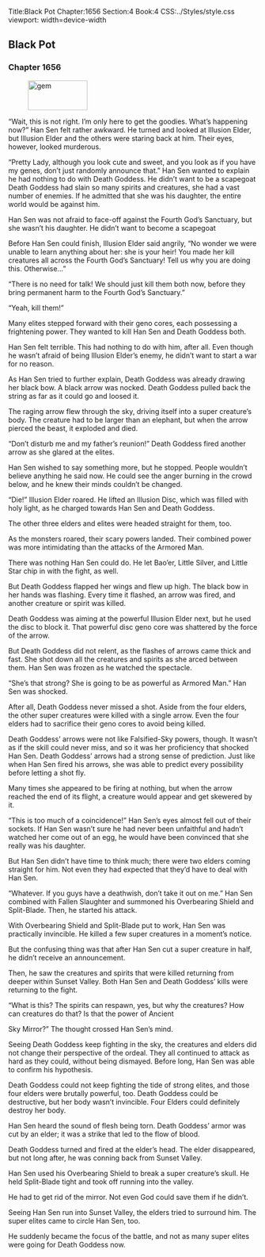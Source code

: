 Title:Black Pot 
Chapter:1656 
Section:4 
Book:4 
CSS:../Styles/style.css 
viewport: width=device-width
  
## Black Pot
### Chapter 1656
  
<figure>
	<img src="../Images/gem.gif" alt="gem" id="gem" width="120" height="60" />
</figure>
  

  
“Wait, this is not right. I’m only here to get the goodies. What’s happening now?” Han Sen felt rather awkward. He turned and looked at Illusion Elder, but Illusion Elder and the others were staring back at him. Their eyes, however, looked murderous.

“Pretty Lady, although you look cute and sweet, and you look as if you have my genes, don’t just randomly announce that.” Han Sen wanted to explain he had nothing to do with Death Goddess. He didn’t want to be a scapegoat Death Goddess had slain so many spirits and creatures, she had a vast number of enemies. If he admitted that she was his daughter, the entire world would be against him.

Han Sen was not afraid to face-off against the Fourth God’s Sanctuary, but she wasn’t his daughter. He didn’t want to become a scapegoat

Before Han Sen could finish, Illusion Elder said angrily, “No wonder we were unable to learn anything about her: she is your heir! You made her kill creatures all across the Fourth God’s Sanctuary! Tell us why you are doing this. Otherwise…”

“There is no need for talk! We should just kill them both now, before they bring permanent harm to the Fourth God’s Sanctuary.”

“Yeah, kill them!”

Many elites stepped forward with their geno cores, each possessing a frightening power. They wanted to kill Han Sen and Death Goddess both.

Han Sen felt terrible. This had nothing to do with him, after all. Even though he wasn’t afraid of being Illusion Elder’s enemy, he didn’t want to start a war for no reason.

As Han Sen tried to further explain, Death Goddess was already drawing her black bow. A black arrow was nocked. Death Goddess pulled back the string as far as it could go and loosed it.

The raging arrow flew through the sky, driving itself into a super creature’s body. The creature had to be larger than an elephant, but when the arrow pierced the beast, it exploded and died.

“Don’t disturb me and my father’s reunion!” Death Goddess fired another arrow as she glared at the elites.

Han Sen wished to say something more, but he stopped. People wouldn’t believe anything he said now. He could see the anger burning in the crowd below, and he knew their minds couldn’t be changed.

“Die!” Illusion Elder roared. He lifted an Illusion Disc, which was filled with holy light, as he charged towards Han Sen and Death Goddess.

The other three elders and elites were headed straight for them, too.

As the monsters roared, their scary powers landed. Their combined power was more intimidating than the attacks of the Armored Man.

There was nothing Han Sen could do. He let Bao’er, Little Silver, and Little Star chip in with the fight, as well.

But Death Goddess flapped her wings and flew up high. The black bow in her hands was flashing. Every time it flashed, an arrow was fired, and another creature or spirit was killed.

Death Goddess was aiming at the powerful Illusion Elder next, but he used the disc to block it. That powerful disc geno core was shattered by the force of the arrow.

But Death Goddess did not relent, as the flashes of arrows came thick and fast. She shot down all the creatures and spirits as she arced between them. Han Sen was frozen as he watched the spectacle.

“She’s that strong? She is going to be as powerful as Armored Man.” Han Sen was shocked.

After all, Death Goddess never missed a shot. Aside from the four elders, the other super creatures were killed with a single arrow. Even the four elders had to sacrifice their geno cores to avoid being killed.

Death Goddess’ arrows were not like Falsified-Sky powers, though. It wasn’t as if the skill could never miss, and so it was her proficiency that shocked Han Sen. Death Goddess’ arrows had a strong sense of prediction. Just like when Han Sen fired his arrows, she was able to predict every possibility before letting a shot fly.

Many times she appeared to be firing at nothing, but when the arrow reached the end of its flight, a creature would appear and get skewered by it.

“This is too much of a coincidence!” Han Sen’s eyes almost fell out of their sockets. If Han Sen wasn’t sure he had never been unfaithful and hadn’t watched her come out of an egg, he would have been convinced that she really was his daughter.

But Han Sen didn’t have time to think much; there were two elders coming straight for him. Not even they had expected that they’d have to deal with Han Sen.

“Whatever. If you guys have a deathwish, don’t take it out on me.” Han Sen combined with Fallen Slaughter and summoned his Overbearing Shield and Split-Blade. Then, he started his attack.

With Overbearing Shield and Split-Blade put to work, Han Sen was practically invincible. He killed a few super creatures in a moment’s notice.

But the confusing thing was that after Han Sen cut a super creature in half, he didn’t receive an announcement.

Then, he saw the creatures and spirits that were killed returning from deeper within Sunset Valley. Both Han Sen and Death Goddess’ kills were returning to the fight.

“What is this? The spirits can respawn, yes, but why the creatures? How can creatures do that? Is that the power of Ancient

Sky Mirror?” The thought crossed Han Sen’s mind.

Seeing Death Goddess keep fighting in the sky, the creatures and elders did not change their perspective of the ordeal. They all continued to attack as hard as they could, without being dismayed. Before long, Han Sen was able to confirm his hypothesis.

Death Goddess could not keep fighting the tide of strong elites, and those four elders were brutally powerful, too. Death Goddess could be destructive, but her body wasn’t invincible. Four Elders could definitely destroy her body.

Han Sen heard the sound of flesh being torn. Death Goddess’ armor was cut by an elder; it was a strike that led to the flow of blood.

Death Goddess turned and fired at the elder’s head. The elder disappeared, but not long after, he was conning back from Sunset Valley.

Han Sen used his Overbearing Shield to break a super creature’s skull. He held Split-Blade tight and took off running into the valley.

He had to get rid of the mirror. Not even God could save them if he didn’t.

Seeing Han Sen run into Sunset Valley, the elders tried to surround him. The super elites came to circle Han Sen, too.

He suddenly became the focus of the battle, and not as many super elites were going for Death Goddess now.